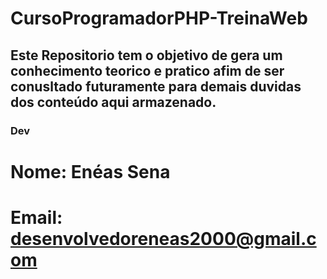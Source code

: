 # CursoProgramadorPHP-TreinaWeb

## Este Repositorio tem o objetivo de gera um conhecimento teorico e pratico afim de ser conusltado futuramente para demais duvidas dos conteúdo aqui armazenado.

### Dev 
# Nome: Enéas Sena
# Email: desenvolvedoreneas2000@gmail.com

